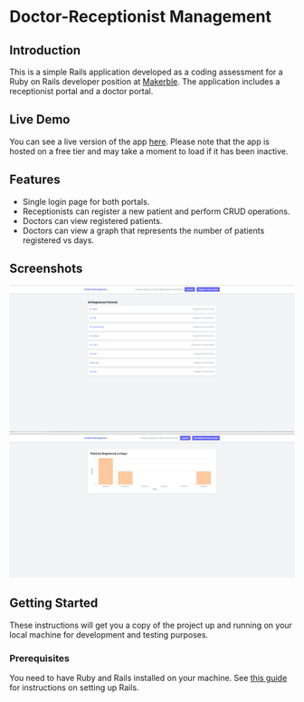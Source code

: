 # Doctor-Receptionist Management

## Introduction

This is a simple Rails application developed as a coding assessment for a Ruby on 
Rails developer position at [Makerble](https://about.makerble.com/). The application includes a receptionist portal and a doctor portal.


## Live Demo

You can see a live version of the app [here](https://patient-management-uioh.onrender.com).
Please note that the app is hosted on a free tier and may take a moment to load if it has been inactive.

## Features

- Single login page for both portals.
- Receptionists can register a new patient and perform CRUD operations.
- Doctors can view registered patients.
- Doctors can view a graph that represents the number of patients registered vs days.

## Screenshots

![SS1](./app/assets/images/ss1.PNG)
![SS2](./app/assets/images/ss2.PNG)


## Getting Started

These instructions will get you a copy of the project up and running on your local machine for development and testing purposes.

### Prerequisites

You need to have Ruby and Rails installed on your machine. See [this guide](https://guides.rubyonrails.org/getting_started.html#creating-a-new-rails-project-installing-rails) for instructions on setting up Rails.

